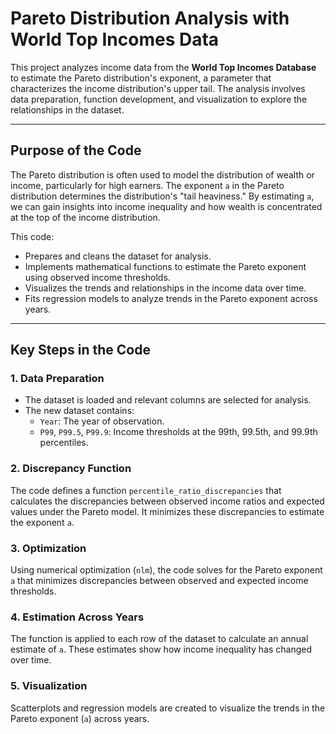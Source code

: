 # Pareto Distribution Analysis with World Top Incomes Data

This project analyzes income data from the **World Top Incomes Database** to estimate the Pareto distribution's exponent, a parameter that characterizes the income distribution's upper tail. The analysis involves data preparation, function development, and visualization to explore the relationships in the dataset.

---

## Purpose of the Code

The Pareto distribution is often used to model the distribution of wealth or income, particularly for high earners. The exponent `a` in the Pareto distribution determines the distribution's "tail heaviness." By estimating `a`, we can gain insights into income inequality and how wealth is concentrated at the top of the income distribution.

This code:
- Prepares and cleans the dataset for analysis.
- Implements mathematical functions to estimate the Pareto exponent using observed income thresholds.
- Visualizes the trends and relationships in the income data over time.
- Fits regression models to analyze trends in the Pareto exponent across years.

---

## Key Steps in the Code

### 1. **Data Preparation**
- The dataset is loaded and relevant columns are selected for analysis.
- The new dataset contains:
  - `Year`: The year of observation.
  - `P99`, `P99.5`, `P99.9`: Income thresholds at the 99th, 99.5th, and 99.9th percentiles.

### 2. **Discrepancy Function**
The code defines a function `percentile_ratio_discrepancies` that calculates the discrepancies between observed income ratios and expected values under the Pareto model. It minimizes these discrepancies to estimate the exponent `a`.

### 3. **Optimization**
Using numerical optimization (`nlm`), the code solves for the Pareto exponent `a` that minimizes discrepancies between observed and expected income thresholds.

### 4. **Estimation Across Years**
The function is applied to each row of the dataset to calculate an annual estimate of `a`. These estimates show how income inequality has changed over time.

### 5. **Visualization**
Scatterplots and regression models are created to visualize the trends in the Pareto exponent (`a`) across years.
